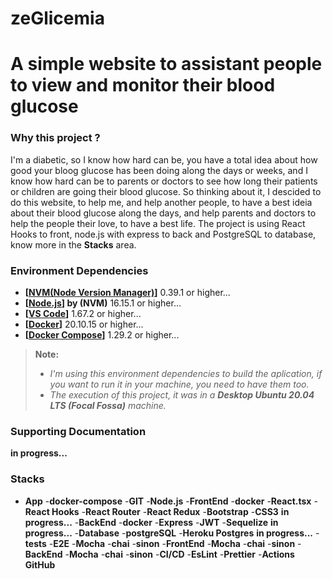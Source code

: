 # zeGlicemia

# A simple website to assistant people to view and monitor their blood glucose

### Why this project ?

I'm a diabetic, so I know how hard can be, you have a total idea about how good your bloog glucose has been doing along the days or weeks, and I know how hard can be to parents or doctors to see how long their patients or children are going their blood glucose. So thinking about it, I descided to do this website, to help me, and help another people, to have a best ideia about their blood glucose along the days, and help parents and doctors to help the people their love, to have a best life. The project is using React Hooks to front, node.js with express to back and PostgreSQL to database, know more in the **Stacks** area.


### Environment Dependencies

- **[[NVM(Node Version Manager)](https://github.com/nvm-sh/nvm)]** 0.39.1 or higher...
- **[[Node.js](https://nodejs.org/en/download/)] by (NVM)** 16.15.1 or higher...
- **[[VS Code](https://code.visualstudio.com/download)]** 1.67.2 or higher...
- **[[Docker](https://docs.docker.com/engine/docker-overview/)]** 20.10.15 or higher...
- **[[Docker Compose](https://docs.docker.com/compose/)]** 1.29.2 or higher...

> **Note:**
>
> - _I'm using this environment dependencies to build the aplication, if you want to run it in your machine, you need to have them too._
> - _The execution of this project, it was in a **Desktop Ubuntu 20.04 LTS (Focal Fossa)** machine._

### Supporting Documentation

**in progress...**

### Stacks

- **App**
  -**docker-compose**
  -**GIT**
  -**Node.js**
    -**FrontEnd**
      -**docker**
      -**React.tsx**
        -**React Hooks**
      -**React Router**
      -**React Redux**
      -**Bootstrap**
      -**CSS3**
      **in progress...**
    -**BackEnd**
      -**docker**
      -**Express**
      -**JWT**
      -**Sequelize**
      **in progress...**
    -**Database**
      -**postgreSQL**
        -**Heroku Postgres**
      **in progress...**
  -**tests**
    -**E2E**
      -**Mocha**
      -**chai**
      -**sinon**
    -**FrontEnd**
      -**Mocha**
      -**chai**
      -**sinon**
    -**BackEnd**
      -**Mocha**
      -**chai**
      -**sinon**
  -**CI/CD**
    -**EsLint**
    -**Prettier**
    -**Actions GitHub**
